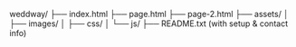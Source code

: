 weddway/
├── index.html
├── page.html
├── page-2.html
├── assets/
│   ├── images/
│   ├── css/
│   └── js/
├── README.txt (with setup & contact info)
